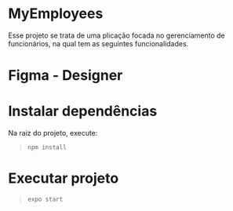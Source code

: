 # MyEmployees

Esse projeto se trata de uma plicação focada no gerenciamento de funcionários, na qual tem as seguintes funcionalidades.

# Figma - Designer

# Instalar dependências
Na raiz do projeto, execute:
> `npm install`

# Executar projeto
> `expo start`


